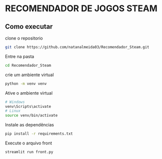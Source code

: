 #  RECOMENDADOR DE JOGOS STEAM

## Como executar

clone o repositorio

```bash
git clone https://github.com/natanalmeida03/Recomendador_Steam.git
```

Entre na pasta
```bash
cd Recomendador_Steam
```
crie um ambiente virtual

```bash
python -m venv venv
```

Ative o ambiente virtual

```bash
# Windows
venv\Scripts\activate
# Linux
source venv/bin/activate
```
Instale as dependências

```bash
pip install -r requirements.txt
```
Execute o arquivo front

```bash
streamlit run front.py
```
